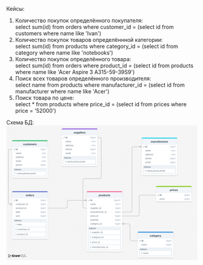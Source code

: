 Кейсы:
1) Количество покупок определённого покупателя:  
   select sum(id) from orders where customer_id = (select id from customers where name like 'Ivan')
2) Количество покупок товаров определённной категории:  
   select sum(id) from products where category_id = (select id from category where name like 'notebooks')
3) Количество покупок определённого товара:  
   select sum(id) from orders where product_id = (select id from products where name like 'Acer Aspire 3 A315-59-39S9')
4) Поиск всех товаров определённого производителя:  
   select name from products where manufacturer_id = (select id from manufacturer where name like 'Acer')
5) Поиск товара по цене:  
   select * from products where price_id = (select id from prices where price = '52000')

Схема БД:
![Alt text](https://github.com/thornix/otus_dba/blob/main/hw2_dbms_components/drawSQL-image-export-2025-04-18.png)
